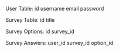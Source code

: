 User Table:
id
username
email
password

Survey Table:
id
title

Survey Options:
id
survey_id

Survey Answers:
user_id
survey_id
option_id
